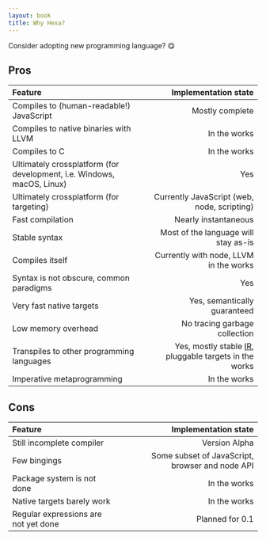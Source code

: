 ```yaml
---
layout: book
title: Why Hexa?
---
```


Consider adopting new programming language? :yum:

## Pros

| Feature | Implementation state |
|:-------|---------------------:|
| Compiles to (human-readable!) JavaScript | Mostly complete |
| Compiles to native binaries with LLVM | In the works |
| Compiles to C | In the works |
| Ultimately crossplatform (for development, i.e. Windows, macOS, Linux) | Yes |
| Ultimately crossplatform (for targeting) | Currently JavaScript (web, node, scripting) |
| Fast compilation | Nearly instantaneous |
| Stable syntax | Most of the language will stay as-is |
| Compiles itself | Currently with node, LLVM in the works |
| Syntax is not obscure, common paradigms | Yes |
| Very fast native targets | Yes, semantically guaranteed |
| Low memory overhead | No tracing garbage collection |
| Transpiles to other programming languages | Yes, mostly stable [IR](https://en.wikipedia.org/wiki/Intermediate_representation), pluggable targets in the works
| Imperative metaprogramming | In the works |

## Cons

| Feature | Implementation state |
|:-------|---------------------:|
| Still incomplete compiler | Version Alpha |
| Few bingings | Some subset of JavaScript, browser and node API |
| Package system is not done | In the works |
| Native targets barely work | In the works |
| Regular expressions are not yet done | Planned for 0.1 |
